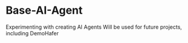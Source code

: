 # Base-AI-Agent

Experimenting with creating AI Agents
Will be used for future projects, including DemoHafer
